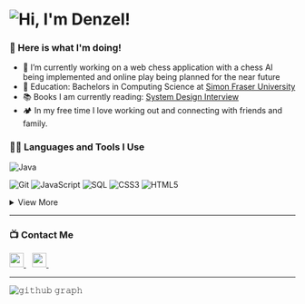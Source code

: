  # ![Hi, I'm Denzel!](https://readme-typing-svg.herokuapp.com?color=%2336BCF7&size=21+&duration=2000&center=true&vCenter=true&multiline=true&width=200&height=40&lines=-Hi%2C+I'm+Denzel!👋🏼;+;+)
 
### 🧰 Here is what I'm doing!  
- 🔭 I’m currently working on a web chess application with a chess AI being implemented and online play being planned for the near future
- 🤔 Education: Bachelors in Computing Science at [Simon Fraser University](https://www.sfu.ca/computing.html) 
- 📚 Books I am currently reading: [System Design Interview](https://www.amazon.ca/System-Design-Interview-insiders-Second/dp/B08CMF2CQF)
- 🏕️ In my free time I love working out and connecting with friends and family.


### 👨‍💻 Languages and Tools I Use
![Java](https://custom-icon-badges.herokuapp.com/badge/Java-05122A.svg?style=plastic&logo=java&logoColor=007396)
<!-- ![C++](https://img.shields.io/badge/C++-black.svg?style=flat&logo=c%2B%2B) -->
![Git](https://img.shields.io/badge/Git-05122A?style=plastic&logo=Git&logoColor=F05032)
![JavaScript](https://img.shields.io/badge/JavaScript-05122A?style=plastic&logo=JavaScript&logoColor=F7DF1E)
![SQL](https://custom-icon-badges.herokuapp.com/badge/SQL-05122A?&style=plastic&logo=database&logoColor=025E8C)
![CSS3](https://img.shields.io/badge/CSS3-05122A?&style=plastic&logo=CSS3&logoColor=3776AB)
![HTML5](https://img.shields.io/badge/HTML5-05122A?&style=plastic&logo=HTML5&logoColor=F05032)

<details>
<summary>View More</summary>
<br />

<!-- ![Json](https://img.shields.io/badge/Json-000?&style=plastic&logo=Json&logoColor=white) -->
![Sass](https://img.shields.io/badge/Sass-000?&style=plastic&logo=sass&logoColor=FFC0CB)
![VSCode](https://img.shields.io/badge/VisualStudio-000?&style=plastic&logo=VisualStudio&logoColor=3776AB)
<!-- ![Androidstudio](https://img.shields.io/badge/AndroidStudio-000?&style=plastic&logo=Androidstudio&logoColor=23563D7C) -->
<!-- ![MSOffice](https://img.shields.io/badge/MSOffice-000?&style=plastic&logo=MicrosoftOffice&logoColor=F05032) -->
</details>

---

### 📺 Contact Me

<a
  href="https://www.linkedin.com/in/denzelnasol/">
    <img width="25px" src="https://www.vectorlogo.zone/logos/linkedin/linkedin-icon.svg" />
  </a>&ensp;
  <a href="mailto:denzelnasol@gmail.com">
  <img width="25px" src="https://www.vectorlogo.zone/logos/gmail/gmail-icon.svg" />
  </a>&ensp;

---

![𝚐𝚒𝚝𝚑𝚞𝚋 𝚐𝚛𝚊𝚙𝚑](https://github-readme-activity-graph.cyclic.app/graph?username=denzelnasol&theme=react-dark&hide_border=true)
<br />

<!--
![](http://github-profile-summary-cards.vercel.app/api/cards/profile-details?username=denzelnasol&theme=tokyonight)
<br />
![](http://github-profile-summary-cards.vercel.app/api/cards/most-commit-language?username=denzelnasol&theme=tokyonight)
<br />
![](http://github-profile-summary-cards.vercel.app/api/cards/productive-time?username=denzelnasol&theme=tokyonight&utcOffset=5)
-->

